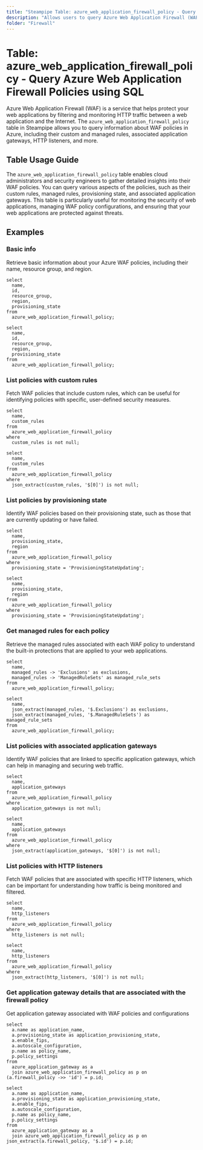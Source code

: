 ```yaml
---
title: "Steampipe Table: azure_web_application_firewall_policy - Query Azure Web Application Firewall Policies using SQL"
description: "Allows users to query Azure Web Application Firewall (WAF) policies, providing detailed information on policy configurations, rules, and associated resources."
folder: "Firewall"
---
```


# Table: azure_web_application_firewall_policy - Query Azure Web Application Firewall Policies using SQL

Azure Web Application Firewall (WAF) is a service that helps protect your web applications by filtering and monitoring HTTP traffic between a web application and the Internet. The `azure_web_application_firewall_policy` table in Steampipe allows you to query information about WAF policies in Azure, including their custom and managed rules, associated application gateways, HTTP listeners, and more.

## Table Usage Guide

The `azure_web_application_firewall_policy` table enables cloud administrators and security engineers to gather detailed insights into their WAF policies. You can query various aspects of the policies, such as their custom rules, managed rules, provisioning state, and associated application gateways. This table is particularly useful for monitoring the security of web applications, managing WAF policy configurations, and ensuring that your web applications are protected against threats.

## Examples

### Basic info
Retrieve basic information about your Azure WAF policies, including their name, resource group, and region.

```sql+postgres
select
  name,
  id,
  resource_group,
  region,
  provisioning_state
from
  azure_web_application_firewall_policy;
```

```sql+sqlite
select
  name,
  id,
  resource_group,
  region,
  provisioning_state
from
  azure_web_application_firewall_policy;
```

### List policies with custom rules
Fetch WAF policies that include custom rules, which can be useful for identifying policies with specific, user-defined security measures.

```sql+postgres
select
  name,
  custom_rules
from
  azure_web_application_firewall_policy
where
  custom_rules is not null;
```

```sql+sqlite
select
  name,
  custom_rules
from
  azure_web_application_firewall_policy
where
  json_extract(custom_rules, '$[0]') is not null;
```

### List policies by provisioning state
Identify WAF policies based on their provisioning state, such as those that are currently updating or have failed.

```sql+postgres
select
  name,
  provisioning_state,
  region
from
  azure_web_application_firewall_policy
where
  provisioning_state = 'ProvisioningStateUpdating';
```

```sql+sqlite
select
  name,
  provisioning_state,
  region
from
  azure_web_application_firewall_policy
where
  provisioning_state = 'ProvisioningStateUpdating';
```

### Get managed rules for each policy
Retrieve the managed rules associated with each WAF policy to understand the built-in protections that are applied to your web applications.

```sql+postgres
select
  name,
  managed_rules -> 'Exclusions' as exclusions,
  managed_rules -> 'ManagedRuleSets' as managed_rule_sets
from
  azure_web_application_firewall_policy;
```

```sql+sqlite
select
  name,
  json_extract(managed_rules, '$.Exclusions') as exclusions,
  json_extract(managed_rules, '$.ManagedRuleSets') as managed_rule_sets
from
  azure_web_application_firewall_policy;
```

### List policies with associated application gateways
Identify WAF policies that are linked to specific application gateways, which can help in managing and securing web traffic.

```sql+postgres
select
  name,
  application_gateways
from
  azure_web_application_firewall_policy
where
  application_gateways is not null;
```

```sql+sqlite
select
  name,
  application_gateways
from
  azure_web_application_firewall_policy
where
  json_extract(application_gateways, '$[0]') is not null;
```

### List policies with HTTP listeners
Fetch WAF policies that are associated with specific HTTP listeners, which can be important for understanding how traffic is being monitored and filtered.

```sql+postgres
select
  name,
  http_listeners
from
  azure_web_application_firewall_policy
where
  http_listeners is not null;
```

```sql+sqlite
select
  name,
  http_listeners
from
  azure_web_application_firewall_policy
where
  json_extract(http_listeners, '$[0]') is not null;
```

### Get application gateway details that are associated with the firewall policy
Get application gateway associated with WAF policies and configurations

```sql+postgres
select
  a.name as application_name,
  a.provisioning_state as application_provisioning_state,
  a.enable_fips,
  a.autoscale_configuration,
  p.name as policy_name,
  p.policy_settings
from
  azure_application_gateway as a
  join azure_web_application_firewall_policy as p on (a.firewall_policy ->> 'id') = p.id;
```

```sql+sqlite
select
  a.name as application_name,
  a.provisioning_state as application_provisioning_state,
  a.enable_fips,
  a.autoscale_configuration,
  p.name as policy_name,
  p.policy_settings
from
  azure_application_gateway as a
  join azure_web_application_firewall_policy as p on json_extract(a.firewall_policy, '$.id') = p.id;
```
